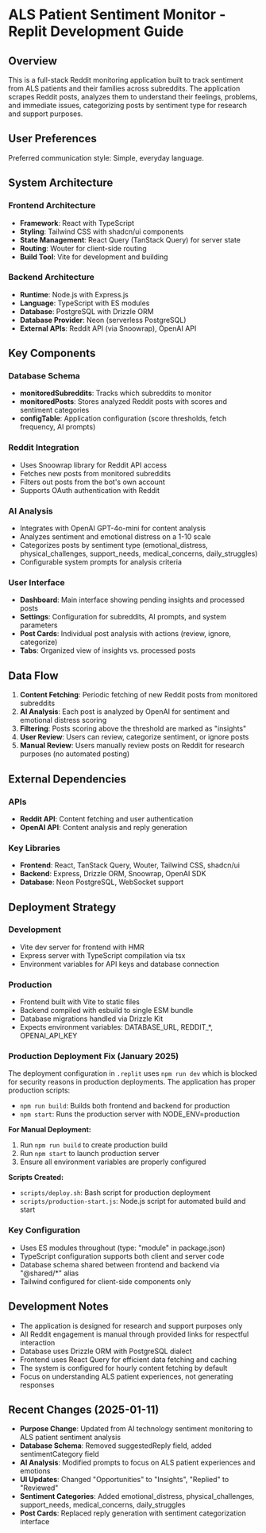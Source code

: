 # ALS Patient Sentiment Monitor - Replit Development Guide

## Overview

This is a full-stack Reddit monitoring application built to track sentiment from ALS patients and their families across subreddits. The application scrapes Reddit posts, analyzes them to understand their feelings, problems, and immediate issues, categorizing posts by sentiment type for research and support purposes.

## User Preferences

Preferred communication style: Simple, everyday language.

## System Architecture

### Frontend Architecture
- **Framework**: React with TypeScript
- **Styling**: Tailwind CSS with shadcn/ui components
- **State Management**: React Query (TanStack Query) for server state
- **Routing**: Wouter for client-side routing
- **Build Tool**: Vite for development and building

### Backend Architecture
- **Runtime**: Node.js with Express.js
- **Language**: TypeScript with ES modules
- **Database**: PostgreSQL with Drizzle ORM
- **Database Provider**: Neon (serverless PostgreSQL)
- **External APIs**: Reddit API (via Snoowrap), OpenAI API

## Key Components

### Database Schema
- **monitoredSubreddits**: Tracks which subreddits to monitor
- **monitoredPosts**: Stores analyzed Reddit posts with scores and sentiment categories
- **configTable**: Application configuration (score thresholds, fetch frequency, AI prompts)

### Reddit Integration
- Uses Snoowrap library for Reddit API access
- Fetches new posts from monitored subreddits
- Filters out posts from the bot's own account
- Supports OAuth authentication with Reddit

### AI Analysis
- Integrates with OpenAI GPT-4o-mini for content analysis
- Analyzes sentiment and emotional distress on a 1-10 scale
- Categorizes posts by sentiment type (emotional_distress, physical_challenges, support_needs, medical_concerns, daily_struggles)
- Configurable system prompts for analysis criteria

### User Interface
- **Dashboard**: Main interface showing pending insights and processed posts
- **Settings**: Configuration for subreddits, AI prompts, and system parameters
- **Post Cards**: Individual post analysis with actions (review, ignore, categorize)
- **Tabs**: Organized view of insights vs. processed posts

## Data Flow

1. **Content Fetching**: Periodic fetching of new Reddit posts from monitored subreddits
2. **AI Analysis**: Each post is analyzed by OpenAI for sentiment and emotional distress scoring
3. **Filtering**: Posts scoring above the threshold are marked as "insights"
4. **User Review**: Users can review, categorize sentiment, or ignore posts
5. **Manual Review**: Users manually review posts on Reddit for research purposes (no automated posting)

## External Dependencies

### APIs
- **Reddit API**: Content fetching and user authentication
- **OpenAI API**: Content analysis and reply generation

### Key Libraries
- **Frontend**: React, TanStack Query, Wouter, Tailwind CSS, shadcn/ui
- **Backend**: Express, Drizzle ORM, Snoowrap, OpenAI SDK
- **Database**: Neon PostgreSQL, WebSocket support

## Deployment Strategy

### Development
- Vite dev server for frontend with HMR
- Express server with TypeScript compilation via tsx
- Environment variables for API keys and database connection

### Production
- Frontend built with Vite to static files
- Backend compiled with esbuild to single ESM bundle
- Database migrations handled via Drizzle Kit
- Expects environment variables: DATABASE_URL, REDDIT_*, OPENAI_API_KEY

### Production Deployment Fix (January 2025)
The deployment configuration in `.replit` uses `npm run dev` which is blocked for security reasons in production deployments. The application has proper production scripts:
- `npm run build`: Builds both frontend and backend for production
- `npm start`: Runs the production server with NODE_ENV=production

**For Manual Deployment:**
1. Run `npm run build` to create production build
2. Run `npm start` to launch production server
3. Ensure all environment variables are properly configured

**Scripts Created:**
- `scripts/deploy.sh`: Bash script for production deployment
- `scripts/production-start.js`: Node.js script for automated build and start

### Key Configuration
- Uses ES modules throughout (type: "module" in package.json)
- TypeScript configuration supports both client and server code
- Database schema shared between frontend and backend via "@shared/*" alias
- Tailwind configured for client-side components only

## Development Notes

- The application is designed for research and support purposes only
- All Reddit engagement is manual through provided links for respectful interaction
- Database uses Drizzle ORM with PostgreSQL dialect
- Frontend uses React Query for efficient data fetching and caching
- The system is configured for hourly content fetching by default
- Focus on understanding ALS patient experiences, not generating responses

## Recent Changes (2025-01-11)

- **Purpose Change**: Updated from AI technology sentiment monitoring to ALS patient sentiment analysis
- **Database Schema**: Removed suggestedReply field, added sentimentCategory field
- **AI Analysis**: Modified prompts to focus on ALS patient experiences and emotions
- **UI Updates**: Changed "Opportunities" to "Insights", "Replied" to "Reviewed"
- **Sentiment Categories**: Added emotional_distress, physical_challenges, support_needs, medical_concerns, daily_struggles
- **Post Cards**: Replaced reply generation with sentiment categorization interface